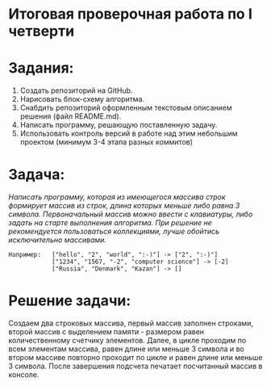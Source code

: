 # **Итоговая проверочная работа по I четверти**
# Задания:
1. Создать репозиторий на GitHub.
2. Нарисовать блок-схему алгоритма.
3. Снабдить репозиторий оформленным текстовым описанием решения (файл README.md).
4. Написать программу, решающую поставленную задачу.
5. Использовать контроль версий в работе над этим небольшим проектом (минимум 3-4 этапа разных коммитов)
# Задача:
*Написать программу, которая из имеющегося массива строк формирует массив из строк, длина которых меньше либо равна 3 символа. Первоначальный массив можно ввести с клавиатуры, либо задать на старте выполнения алгоритма. При решение не рекомендуется пользоваться коллекциями, лучше обойтись исключительно массивами.* 

```
Например:   ["hello", "2", "world", ":-)"] -> ["2", ":-)"]
            ["1234", "1567, "-2", "computer science"] -> [-2]
            ["Russia", "Denmark", "Kazan"] -> []
```
# Решение задачи:
Создаем два строковых массива, первый массив заполнен строками, второй массив с выделением памяти - размером равен количественному счетчику элементов. Далее, в цикле проходим по всем элементам массива, равен длине или меньше 3 символа и во втором массиве повторно проходит по цикле и равен длине или меньше 3 символа. После завершения подсчета печатает посчитанный массив в консоле.

